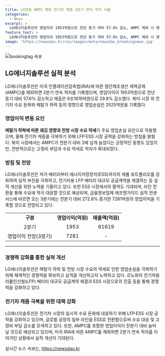 ```yaml
---
title: LG엔솔 AMPC 제외 전기차 캐즘 2분기 연속 적자 사활
categories:
  - News
excerpt: >
  LG에너지솔루션의 영업익이 1953억원으로 전년 동기 대비 57.6% 감소, AMPC 제외 시 영업손실 2525억원 기록. 전기차 수요 약화 등의 영향으로 실적 부진. 향후 LFP·ESS 시장 공략 및 라인 전환 등을 통해 실적 개선 전망. 북미 시장에서 AMPC가 2배 넘게 증가, 고객사 신차 출시와 양산 증가로 매출 확대. 르노와의 대규모 공급계약 체결로 경쟁력 강화하며, ESS 시장에도 확대된 영향력을 보임. 3분기에는 전분기 대비 7281억원의 영업이익을 기대하고 있음.
feature_text: >
  LG에너지솔루션의 영업익이 1953억원으로 전년 동기 대비 57.6% 감소, AMPC 제외 시 영업손실 2525억원 기록. 전기차 수요 약화 등의 영향으로 실적 부진. 향후 LFP·ESS 시장 공략 및 라인 전환 등을 통해 실적 개선 전망. 북미 시장에서 AMPC가 2배 넘게 증가, 고객사 신차 출시와 양산 증가로 매출 확대. 르노와의 대규모 공급계약 체결로 경쟁력 강화하며, ESS 시장에도 확대된 영향력을 보임. 3분기에는 전분기 대비 7281억원의 영업이익을 기대하고 있음.
image: 'https://newsdao.kr/res/images/meta/newsdao_breakingnews.jpg'
---
```


<p><img src="https://newsdao.kr/res/images/meta/newsdao_breakingnews.jpg" alt="bookingtag 속보" /></p>

<h2 data-ke-size="size26">LG에너지솔루션 실적 분석</h2>

<p data-ke-size="size16">LG에너지솔루션은 미국 인플레이션감축법(IRA)에 따른 첨단제조생산 세액공제(AMPC)를 제외하면 2분기 연속 적자를 기록했으며, 영업이익이 1953억원으로 전년 동기 대비 57.6% 감소하고 매출은 6조1619억원으로 29.8% 감소했다. 북미 시장 외 전기차 수요 둔화와 메탈가 하락 등의 영향으로 영업손실은 2525억원을 기록했다.</p>

<h3><b>영업이익 변동 요인</b></h3>

<p data-ke-size="size16"><b>메탈가 하락에 따른 래깅 영향과 전방 시장 수요 약세</b>가 주요 영업손실 요인으로 작용했으며, 올해 전기차 캐즘을 극복하기 위해 LFP·ESS 시장 공략을 강화하는 방침을 밝혔다. 북미 시장에서는 AMPC가 전분기 대비 2배 넘게 늘었다는 긍정적인 동향도 있었지만, 전반적으로는 고정비 부담과 수요 약세로 적자가 확대되었다.</p>

<h3><b>방침 및 전망</b></h3>

<p data-ke-size="size16">LG에너지솔루션은 저가 배터리부터 에너지저장장치(ESS)까지의 제품 포트폴리오를 강화하여 실적 부진을 극복하고, 전기차용 LFP 배터리 대규모 공급계약을 체결하는 등 실적 개선을 위한 노력을 기울이고 있다. 또한 ESS 시장에서의 활약도 기대되며, 라인 전환을 통해 수요에 적극 대응할 것으로 예상되며, 금융정보업체 에프앤가이드 실적 컨센서스에 따르면 오는 3분기에는 전분기 대비 272.8% 증가한 7281억원의 영업이익을 기록할 것으로 전망되고 있다.</p>

<table>
    <tr>
        <td style="text-align: center; height: 17px;"><b>구분</b></td>
        <td style="text-align: center; height: 17px;"><b>영업이익(억원)</b></td>
        <td style="text-align: center; height: 17px;"><b>매출액(억원)</b></td>
    </tr>
    <tr>
        <td style="text-align: center; height: 17px;">2분기</td>
        <td style="text-align: center; height: 17px;">1953</td>
        <td style="text-align: center; height: 17px;">61619</td>
    </tr>
    <tr>
        <td style="text-align: center; height: 17px;">영업이익 전망(3분기)</td>
        <td style="text-align: center; height: 17px;">7281</td>
        <td style="text-align: center; height: 17px;">-</td>
    </tr>
</table>

<hr>

<h3><b>경쟁력 강화를 통한 실적 개선</b></h3>

<p data-ke-size="size16">LG에너지솔루션은 메탈가 하락 및 전방 시장 수요의 약세로 인한 영업손실을 극복하기 위해 체계적인 경쟁력을 확보하고 실적을 개선하고자 노력하고 있다. 르노와의 전기차용 리튬인산철(LFP) 배터리 대규모 공급계약 체결과 ESS 시장으로의 진출 등을 통해 경쟁력을 강화하고 있다.</p>

<h3><b>전기차 캐즘 극복을 위한 대책 강화</b></h3>

<p data-ke-size="size16">LG에너지솔루션은 전기차 시장의 일시적 수요 둔화에 대응하기 위해 LFP·ESS 시장 공략을 강화하고 있으며, 글로벌 공장의 일부 라인을 ESS로 전환함으로써 수요 대응 및 고정비 부담 감소를 모색하고 있다. 또한, AMPC를 포함한 영업이익이 전분기 대비 늘어날 것으로 예상되고 있으며, 미국 IRA에 따른 AMPC를 제외하면 2분기 연속 적자를 이어가던 상황에서 실적 개선이 기대된다.</p>
실시간 뉴스 속보는, <a href="https://newsdao.kr" rel="dofollow">https://newsdao.kr</a>


